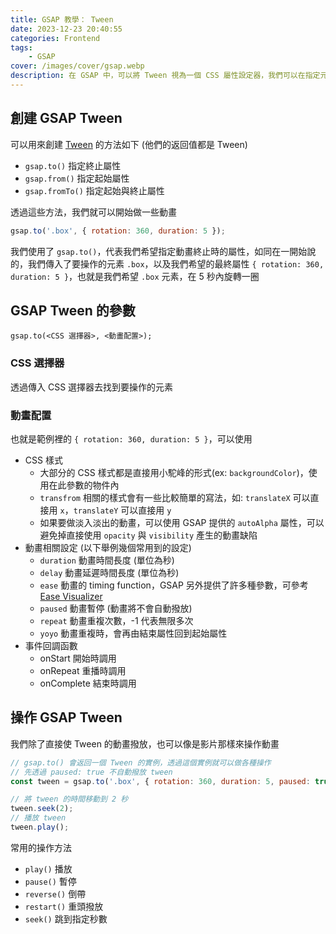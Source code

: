 ```yaml
---
title: GSAP 教學： Tween
date: 2023-12-23 20:40:55
categories: Frontend
tags:
    - GSAP
cover: /images/cover/gsap.webp
description: 在 GSAP 中，可以將 Tween 視為一個 CSS 屬性設定器，我們可以在指定元素上，賦予起始屬性或終止屬性，隨後 GSAP 就會幫我們把動畫產生出來。
---
```


## 創建 GSAP Tween

可以用來創建 [Tween](https://gsap.com/docs/v3/GSAP/Tween/) 的方法如下 (他們的返回值都是 Tween)

- `gsap.to()` 指定終止屬性
- `gsap.from()` 指定起始屬性
- `gsap.fromTo()` 指定起始與終止屬性

透過這些方法，我們就可以開始做一些動畫

```javascript
gsap.to('.box', { rotation: 360, duration: 5 });
```

我們使用了 `gsap.to()`，代表我們希望指定動畫終止時的屬性，如同在一開始說的，我們傳入了要操作的元素 `.box`，以及我們希望的最終屬性 `{ rotation: 360, duration: 5 }`，也就是我們希望 `.box` 元素，在 5 秒內旋轉一圈

## GSAP Tween 的參數

`gsap.to(<CSS 選擇器>, <動畫配置>);`

### CSS 選擇器

透過傳入 CSS 選擇器去找到要操作的元素

### 動畫配置

也就是範例裡的 `{ rotation: 360, duration: 5 }`，可以使用

- CSS 樣式
    - 大部分的 CSS 樣式都是直接用小駝峰的形式(ex: `backgroundColor`)，使用在此參數的物件內
    - `transfrom` 相關的樣式會有一些比較簡單的寫法，如: `translateX` 可以直接用 `x`，`translateY` 可以直接用 `y`
    - 如果要做淡入淡出的動畫，可以使用 GSAP 提供的 `autoAlpha` 屬性，可以避免掉直接使用 `opacity` 與 `visibility` 產生的動畫缺陷
- 動畫相關設定 (以下舉例幾個常用到的設定)
    - `duration` 動畫時間長度 (單位為秒)
    - `delay` 動畫延遲時間長度 (單位為秒)
    - `ease` 動畫的 timing function，GSAP 另外提供了許多種參數，可參考 [Ease Visualizer](https://gsap.com/docs/v3/Eases/)
    - `paused` 動畫暫停 (動畫將不會自動撥放)
    - `repeat` 動畫重複次數，-1 代表無限多次
    - `yoyo` 動畫重複時，會再由結束屬性回到起始屬性
- 事件回調函數
    - onStart 開始時調用
    - onRepeat 重播時調用
    - onComplete 結束時調用

## 操作 GSAP Tween

我們除了直接使 Tween 的動畫撥放，也可以像是影片那樣來操作動畫

```javascript
// gsap.to() 會返回一個 Tween 的實例，透過這個實例就可以做各種操作
// 先透過 paused: true 不自動撥放 tween
const tween = gsap.to('.box', { rotation: 360, duration: 5, paused: true });

// 將 tween 的時間移動到 2 秒
tween.seek(2);
// 播放 tween
tween.play();
```

常用的操作方法

- `play()` 播放
- `pause()` 暫停
- `reverse()` 倒帶
- `restart()` 重頭撥放
- `seek()` 跳到指定秒數